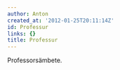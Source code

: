 ```yaml
---
author: Anton
created_at: '2012-01-25T20:11:14Z'
id: Professur
links: {}
title: Professur
---
```


Professorsämbete.
